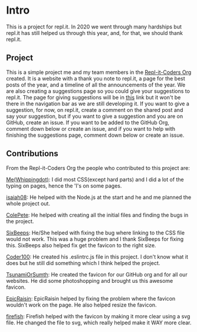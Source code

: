 # Intro

This is a project for repl.it. In 2020 we went through many hardships but repl.it has still helped us through this year, and, for that, we should thank repl.it.

## Project

This is a simple project me and my team members in the [Repl-it-Coders Org](https://github.com/Repl-it-Coders) created. It is a website with a thank you note to repl.it, a page for the best posts of the year, and a timeline of all the announcements of the year. We are also creating a suggestions page so you could give your suggestions to repl.it. The page for giving suggestions will be in [this](https://replit-2020.whippingdot.repl.co/suggestions) link but it won't be there in the navigation bar as we are still developing it. If you want to give a suggestion, for now, on repl.it, create a comment on the shared post and say your suggestion, but if you want to give a suggestion and you are on GitHub, create an issue. If you want to be added to the GitHub Org, comment down below or create an issue, and if you want to help with finishing the suggestions page, comment down below or create an issue.

## Contributions

From the Repl-it-Coders Org the people who contributed to this project are:

[Me(Whippingdot)](https://repl.it/@Whippingdot): I did most CSS(except hard parts) and I did a lot of the typing on pages, hence the 'I's on some pages.

[isaiah08](https://repl.it/@isaiah08): He helped with the Node.js at the start and he and me planned the whole project out.

[ColePete](https://repl.it/@ColePete): He helped with creating all the initial files and finding the bugs in the project.

[SixBeeps](https://repl.it/@SixBeeps): He/She helped with fixing the bug where linking to the CSS file would not work. This was a huge problem and I thank SixBeeps for fixing this. SixBeeps also helped fix get the favicon to the right size.

[Coder100](https://repl.it/@Coder100): He created his .eslintrc.js file in this project. I don't know what it does but he still did something which I think helped the project.

[TsunamiOrSumth](https://repl.it/@TsunamiOrSumth): He created the favicon for our GitHub org and for all our websites. He did some photoshopping and brought us this awesome favicon.

[EpicRaisin](https://repl.it/@EpicRaisin): EpicRaisin helped by fixing the problem where the favicon wouldn't work on the page. He also helped resize the favicon.

[firefish](https://repl.it/@firefish): Firefish helped with the favicon by making it more clear using a svg file. He changed the file to svg, which really helped make it WAY more clear.